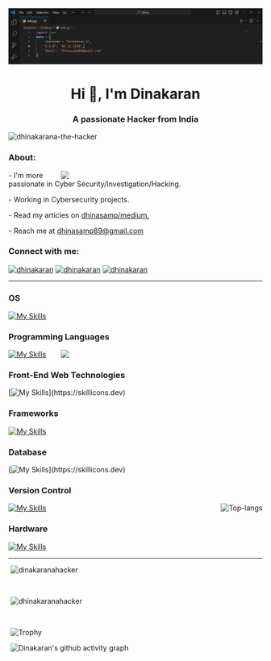 
<img src="https://github.com/dhinakaranahacker/dinakaranahacker/blob/main/banner.png" alt="banner.png">



<h1 align="center">Hi 👋, I'm Dinakaran</h1>

<h3 align="center">A passionate Hacker from India</h3>

<p align="left"> <img src="https://komarev.com/ghpvc/?username=dhinakaranahacker&label=Profile%20views&color=0e75b6&style=flat" alt="dhinakarana-the-hacker" /> </p>

<h3>About:</h3>
<img  align="right" width="400" src="https://gifdb.com/images/high/hacking-background-static-lines-rypnde42rrze9wku.gif">


<p>- I'm more passionate in Cyber Security/Investigation/Hacking.</p>
<p>- Working in Cybersecurity projects.</p>
<p>- Read my articles on <a href="https://medium.com/@dhinasamp89">dhinasamp/medium.</a></p>
<p>- Reach me at <a href="mailto:dhinasamp89@gmail.com">dhinasamp89@gmail.com</a></p>


<h3 align="left">Connect with me:</h3>
<p align="left">
<a href="https://x.com/dhinasam89" target="blank"><img align="center" src="https://raw.githubusercontent.com/rahuldkjain/github-profile-readme-generator/master/src/images/icons/Social/twitter.svg" alt="dhinakaran" height="30" width="40" /></a>
<a href="https://www.linkedin.com/in/dinakaran-a-34174b238/" target="blank"><img align="center" src="https://raw.githubusercontent.com/rahuldkjain/github-profile-readme-generator/master/src/images/icons/Social/linked-in-alt.svg" alt="dhinakaran" height="30" width="40" /></a>
<a href="https://www.instagram.com/smart_dhina_123/" target="blank"><img align="center" src="https://raw.githubusercontent.com/rahuldkjain/github-profile-readme-generator/master/src/images/icons/Social/instagram.svg" alt="dhinakaran" height="30" width="40" /></a>

---



<h3 align="left">OS</h3>

[![My Skills](https://skillicons.dev/icons?i=windows,linux,kali,debian,ubuntu,arch)](https://skillicons.dev)

<h3 align="left">Programming Languages</h3>

<img  align="right" width="400" src="https://cdn.dribbble.com/users/2069402/screenshots/5574718/gif-4mb.gif">

[![My Skills](https://skillicons.dev/icons?i=c,cpp,python,js)](https://skillicons.dev)

<h3 align="left">Front-End Web Technologies</h3>

[![My Skills](https://skillicons.dev/icons?i=html,css,js,)](https://skillicons.dev)

<h3 align="left">Frameworks</h3>

[![My Skills](https://skillicons.dev/icons?i=sass,tailwind,bootstrap)](https://skillicons.dev)

<h3 align="left">Database</h3>

[![My Skills](https://skillicons.dev/icons?i=mysql,postgresql,mongodb,)](https://skillicons.dev)


<h3 align="left">Version Control</h3>

<p><img align="right" src="https://github-readme-stats.vercel.app/api/top-langs/?username=anuraghazra&layout=compact&theme=ambient_gradient" alt="Top-langs"></p>

[![My Skills](https://skillicons.dev/icons?i=git,github,docker)](https://skillicons.dev)

<h3 align="left">Hardware</h3>

[![My Skills](https://skillicons.dev/icons?i=arduino)](https://skillicons.dev)



---
<p>&nbsp;<img src="https://github-readme-stats.vercel.app/api?username=dhinakaranahacker&show_icons=true&locale=en&theme=ambient_gradient" alt="dinakaranahacker" /></p><br>

<p>&nbsp;<img  src="https://github-readme-streak-stats.herokuapp.com/?user=dhinakaranahacker&theme=ambient_gradient" alt="dhinakaranahacker"></p><br>

<p>&nbsp;<img src="https://github-profile-trophy.vercel.app/?username=dhinakaranahacker&theme=dark" alt="Trophy"></p>

<p>&nbsp;<img src="https://github-readme-activity-graph.vercel.app/graph?username=dhinakaranahacker&theme=react" alt="Dinakaran's github activity graph"/><p>
